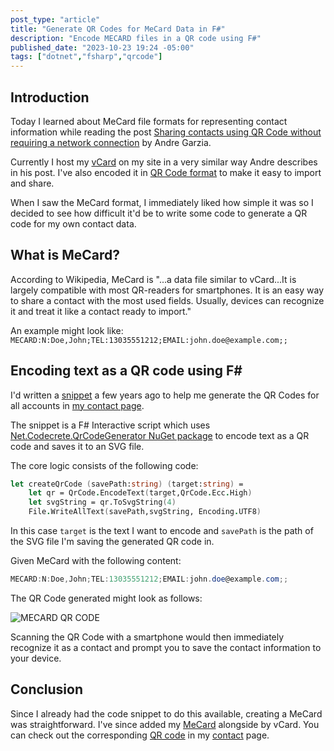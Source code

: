 ```yaml
---
post_type: "article" 
title: "Generate QR Codes for MeCard Data in F#"
description: "Encode MECARD files in a QR code using F#"
published_date: "2023-10-23 19:24 -05:00"
tags: ["dotnet","fsharp","qrcode"]
---
```


## Introduction

Today I learned about MeCard file formats for representing contact information while reading the post [Sharing contacts using QR Code without requiring a network connection](https://andregarzia.com/2023/10/sharing-contacts-using-qr-code.html) by Andre Garzia.

Currently I host my [vCard](../vcard.vcf) on my site in a very similar way Andre describes in his post. I've also encoded it in [QR Code format](/api/files/images/contact/qr-vcard.svg) to make it easy to import and share.  

When I saw the MeCard format, I immediately liked how simple it was so I decided to see how difficult it'd be to write some code to generate a QR code for my own contact data.

## What is MeCard?

According to Wikipedia, MeCard is "...a data file similar to vCard...It is largely compatible with most QR-readers for smartphones. It is an easy way to share a contact with the most used fields. Usually, devices can recognize it and treat it like a contact ready to import."

An example might look like: `MECARD:N:Doe,John;TEL:13035551212;EMAIL:john.doe@example.com;;`

## Encoding text as a QR code using F#

I'd written a [snippet](/resources/snippets/qr-code-generator) a few years ago to help me generate the QR Codes for all accounts in [my contact page](/contact).

The snippet is a F# Interactive script which uses [Net.Codecrete.QrCodeGenerator NuGet package](https://www.nuget.org/packages/Net.Codecrete.QrCodeGenerator) to encode text as a QR code and saves it to an SVG file. 

The core logic consists of the following code:

```fsharp
let createQrCode (savePath:string) (target:string) = 
    let qr = QrCode.EncodeText(target,QrCode.Ecc.High)
    let svgString = qr.ToSvgString(4)
    File.WriteAllText(savePath,svgString, Encoding.UTF8)
```

In this case `target` is the text I want to encode and `savePath` is the path of the SVG file I'm saving the generated QR code in. 

Given MeCard with the following content:

```csharp
MECARD:N:Doe,John;TEL:13035551212;EMAIL:john.doe@example.com;;
```

The QR Code generated might look as follows:

![MECARD QR CODE](/api/files/images/mecard.svg)

Scanning the QR Code with a smartphone would then immediately recognize it as a contact and prompt you to save the contact information to your device.

## Conclusion

Since I already had the code snippet to do this available, creating a MeCard was straightforward. I've since added my [MeCard](/mecard.txt) alongside by vCard. You can check out the corresponding [QR code](/api/files/images/contact/qr-mecard.svg) in my [contact](/contact) page.